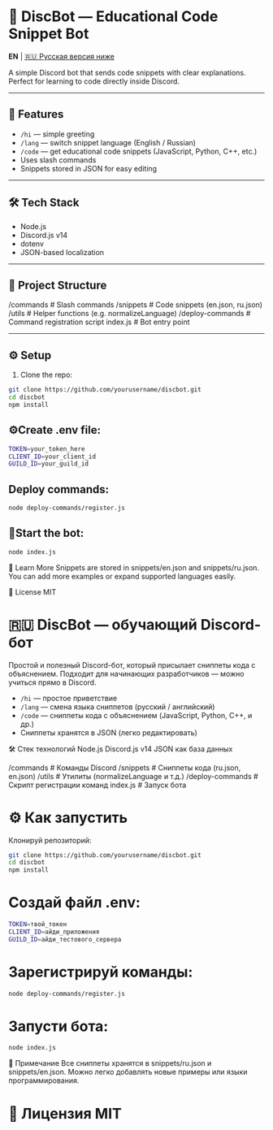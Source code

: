 # 💬 DiscBot — Educational Code Snippet Bot

**EN** | [🇷🇺 Русская версия ниже](#-discbot-обучающий-дискорд-бот)

A simple Discord bot that sends code snippets with clear explanations.  
Perfect for learning to code directly inside Discord.

---

## 🚀 Features

- `/hi` — simple greeting
- `/lang` — switch snippet language (English / Russian)
- `/code` — get educational code snippets (JavaScript, Python, C++, etc.)
- Uses slash commands
- Snippets stored in JSON for easy editing

---

## 🛠️ Tech Stack

- Node.js
- Discord.js v14
- dotenv
- JSON-based localization

---

## 📁 Project Structure

/commands # Slash commands
/snippets # Code snippets (en.json, ru.json)
/utils # Helper functions (e.g. normalizeLanguage)
/deploy-commands # Command registration script
index.js # Bot entry point


---

## ⚙️ Setup

1. Clone the repo:

```bash
git clone https://github.com/yourusername/discbot.git
cd discbot
npm install
```


## ⚙️Create .env file:

```bash
TOKEN=your_token_here
CLIENT_ID=your_client_id
GUILD_ID=your_guild_id
```


## Deploy commands:

```bash
node deploy-commands/register.js
```


## 🚀Start the bot:

```bash
node index.js
```

🧠 Learn More
Snippets are stored in snippets/en.json and snippets/ru.json.
You can add more examples or expand supported languages easily.

📜 License
MIT

# **🇷🇺** DiscBot — обучающий Discord-бот

Простой и полезный Discord-бот, который присылает сниппеты кода с объяснением.
Подходит для начинающих разработчиков — можно учиться прямо в Discord.

- `/hi` — простое приветствие
- `/lang` — смена языка сниппетов (русский / английский)
- `/code` — сниппеты кода с объяснением (JavaScript, Python, C++, и др.)
- Сниппеты хранятся в JSON (легко редактировать)


🛠️ Стек технологий
Node.js
Discord.js v14
JSON как база данных

/commands        # Команды Discord
/snippets        # Сниппеты кода (ru.json, en.json)
/utils           # Утилиты (normalizeLanguage и т.д.)
/deploy-commands # Скрипт регистрации команд
index.js         # Запуск бота

# ⚙️ Как запустить
Клонируй репозиторий:

```bash
git clone https://github.com/yourusername/discbot.git
cd discbot
npm install
```

# Создай файл .env:
```bash
TOKEN=твой_токен
CLIENT_ID=айди_приложения
GUILD_ID=айди_тестового_сервера
```
# Зарегистрируй команды:
```bash 
node deploy-commands/register.js
```

# Запусти бота:
```bash 
node index.js
```

📌 Примечание
Все сниппеты хранятся в snippets/ru.json и snippets/en.json.
Можно легко добавлять новые примеры или языки программирования.

# 📜 Лицензия MIT
